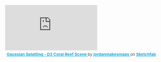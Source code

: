 <div class="sketchfab-embed-wrapper"> <iframe title="Gaussian Splatting - D3 Coral Reef Scene" frameborder="0" allowfullscreen mozallowfullscreen="true" webkitallowfullscreen="true" allow="autoplay; fullscreen; xr-spatial-tracking" xr-spatial-tracking execution-while-out-of-viewport execution-while-not-rendered web-share src="https://sketchfab.com/models/9459ccb6c452443c8609b0b3ae29d1d2/embed"> </iframe> <p style="font-size: 13px; font-weight: normal; margin: 5px; color: #4A4A4A;"> <a href="https://sketchfab.com/3d-models/gaussian-splatting-d3-coral-reef-scene-9459ccb6c452443c8609b0b3ae29d1d2?utm_medium=embed&utm_campaign=share-popup&utm_content=9459ccb6c452443c8609b0b3ae29d1d2" target="_blank" rel="nofollow" style="font-weight: bold; color: #1CAAD9;"> Gaussian Splatting - D3 Coral Reef Scene </a> by <a href="https://sketchfab.com/jordanmakesmaps?utm_medium=embed&utm_campaign=share-popup&utm_content=9459ccb6c452443c8609b0b3ae29d1d2" target="_blank" rel="nofollow" style="font-weight: bold; color: #1CAAD9;"> jordanmakesmaps </a> on <a href="https://sketchfab.com?utm_medium=embed&utm_campaign=share-popup&utm_content=9459ccb6c452443c8609b0b3ae29d1d2" target="_blank" rel="nofollow" style="font-weight: bold; color: #1CAAD9;">Sketchfab</a></p></div>
